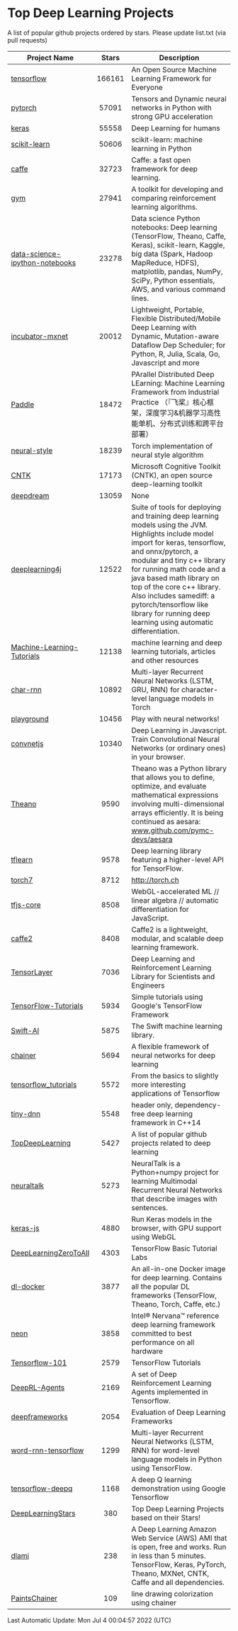 # Top Deep Learning Projects
A list of popular github projects ordered by stars.
Please update list.txt (via pull requests)

|Project Name| Stars | Description |
| ---------- |:-----:| ----------- |
| [tensorflow](https://github.com/tensorflow/tensorflow) | 166161 | An Open Source Machine Learning Framework for Everyone |
| [pytorch](https://github.com/pytorch/pytorch) | 57091 | Tensors and Dynamic neural networks in Python with strong GPU acceleration |
| [keras](https://github.com/keras-team/keras) | 55558 | Deep Learning for humans |
| [scikit-learn](https://github.com/scikit-learn/scikit-learn) | 50606 | scikit-learn: machine learning in Python |
| [caffe](https://github.com/BVLC/caffe) | 32723 | Caffe: a fast open framework for deep learning. |
| [gym](https://github.com/openai/gym) | 27941 | A toolkit for developing and comparing reinforcement learning algorithms. |
| [data-science-ipython-notebooks](https://github.com/donnemartin/data-science-ipython-notebooks) | 23278 | Data science Python notebooks: Deep learning (TensorFlow, Theano, Caffe, Keras), scikit-learn, Kaggle, big data (Spark, Hadoop MapReduce, HDFS), matplotlib, pandas, NumPy, SciPy, Python essentials, AWS, and various command lines. |
| [incubator-mxnet](https://github.com/apache/incubator-mxnet) | 20012 | Lightweight, Portable, Flexible Distributed/Mobile Deep Learning with Dynamic, Mutation-aware Dataflow Dep Scheduler; for Python, R, Julia, Scala, Go, Javascript and more |
| [Paddle](https://github.com/PaddlePaddle/Paddle) | 18472 | PArallel Distributed Deep LEarning: Machine Learning Framework from Industrial Practice （『飞桨』核心框架，深度学习&机器学习高性能单机、分布式训练和跨平台部署） |
| [neural-style](https://github.com/jcjohnson/neural-style) | 18239 | Torch implementation of neural style algorithm |
| [CNTK](https://github.com/microsoft/CNTK) | 17173 | Microsoft Cognitive Toolkit (CNTK), an open source deep-learning toolkit |
| [deepdream](https://github.com/google/deepdream) | 13059 | None |
| [deeplearning4j](https://github.com/eclipse/deeplearning4j) | 12522 | Suite of tools for deploying and training deep learning models using the JVM. Highlights include model import for keras, tensorflow, and onnx/pytorch, a modular and tiny c++ library for running math code and a java based math library on top of the core c++ library. Also includes samediff: a pytorch/tensorflow like library for running deep learning using automatic differentiation. |
| [Machine-Learning-Tutorials](https://github.com/ujjwalkarn/Machine-Learning-Tutorials) | 12138 | machine learning and deep learning tutorials, articles and other resources  |
| [char-rnn](https://github.com/karpathy/char-rnn) | 10892 | Multi-layer Recurrent Neural Networks (LSTM, GRU, RNN) for character-level language models in Torch |
| [playground](https://github.com/tensorflow/playground) | 10456 | Play with neural networks! |
| [convnetjs](https://github.com/karpathy/convnetjs) | 10340 | Deep Learning in Javascript. Train Convolutional Neural Networks (or ordinary ones) in your browser. |
| [Theano](https://github.com/Theano/Theano) | 9590 | Theano was a Python library that allows you to define, optimize, and evaluate mathematical expressions involving multi-dimensional arrays efficiently. It is being continued as aesara: www.github.com/pymc-devs/aesara |
| [tflearn](https://github.com/tflearn/tflearn) | 9578 | Deep learning library featuring a higher-level API for TensorFlow. |
| [torch7](https://github.com/torch/torch7) | 8712 | http://torch.ch |
| [tfjs-core](https://github.com/tensorflow/tfjs-core) | 8508 | WebGL-accelerated ML // linear algebra // automatic differentiation for JavaScript. |
| [caffe2](https://github.com/facebookarchive/caffe2) | 8408 | Caffe2 is a lightweight, modular, and scalable deep learning framework. |
| [TensorLayer](https://github.com/tensorlayer/TensorLayer) | 7036 | Deep Learning and Reinforcement Learning Library for Scientists and Engineers  |
| [TensorFlow-Tutorials](https://github.com/nlintz/TensorFlow-Tutorials) | 5934 | Simple tutorials using Google's TensorFlow Framework |
| [Swift-AI](https://github.com/Swift-AI/Swift-AI) | 5875 | The Swift machine learning library. |
| [chainer](https://github.com/chainer/chainer) | 5694 | A flexible framework of neural networks for deep learning |
| [tensorflow_tutorials](https://github.com/pkmital/tensorflow_tutorials) | 5572 | From the basics to slightly more interesting applications of Tensorflow |
| [tiny-dnn](https://github.com/tiny-dnn/tiny-dnn) | 5548 | header only, dependency-free deep learning framework in C++14 |
| [TopDeepLearning](https://github.com/aymericdamien/TopDeepLearning) | 5427 | A list of popular github projects related to deep learning |
| [neuraltalk](https://github.com/karpathy/neuraltalk) | 5273 | NeuralTalk is a Python+numpy project for learning Multimodal Recurrent Neural Networks that describe images with sentences. |
| [keras-js](https://github.com/transcranial/keras-js) | 4880 | Run Keras models in the browser, with GPU support using WebGL |
| [DeepLearningZeroToAll](https://github.com/hunkim/DeepLearningZeroToAll) | 4303 | TensorFlow Basic Tutorial Labs |
| [dl-docker](https://github.com/floydhub/dl-docker) | 3877 | An all-in-one Docker image for deep learning. Contains all the popular DL frameworks (TensorFlow, Theano, Torch, Caffe, etc.) |
| [neon](https://github.com/NervanaSystems/neon) | 3858 | Intel® Nervana™ reference deep learning framework committed to best performance on all hardware |
| [Tensorflow-101](https://github.com/sjchoi86/Tensorflow-101) | 2579 | TensorFlow Tutorials |
| [DeepRL-Agents](https://github.com/awjuliani/DeepRL-Agents) | 2169 | A set of Deep Reinforcement Learning Agents implemented in Tensorflow. |
| [deepframeworks](https://github.com/zer0n/deepframeworks) | 2054 | Evaluation of Deep Learning Frameworks |
| [word-rnn-tensorflow](https://github.com/hunkim/word-rnn-tensorflow) | 1299 | Multi-layer Recurrent Neural Networks (LSTM, RNN) for word-level language models in Python using TensorFlow. |
| [tensorflow-deepq](https://github.com/siemanko/tensorflow-deepq) | 1168 | A deep Q learning demonstration using Google Tensorflow |
| [DeepLearningStars](https://github.com/hunkim/DeepLearningStars) | 380 | Top Deep Learning Projects based on their Stars! |
| [dlami](https://github.com/ritchieng/dlami) | 238 | A Deep Learning Amazon Web Service (AWS) AMI that is open, free and works. Run in less than 5 minutes. TensorFlow, Keras, PyTorch, Theano, MXNet, CNTK, Caffe and all dependencies. |
| [PaintsChainer](https://github.com/taizan/PaintsChainer) | 109 | line drawing colorization using chainer |

Last Automatic Update: Mon Jul  4 00:04:57 2022 (UTC)

